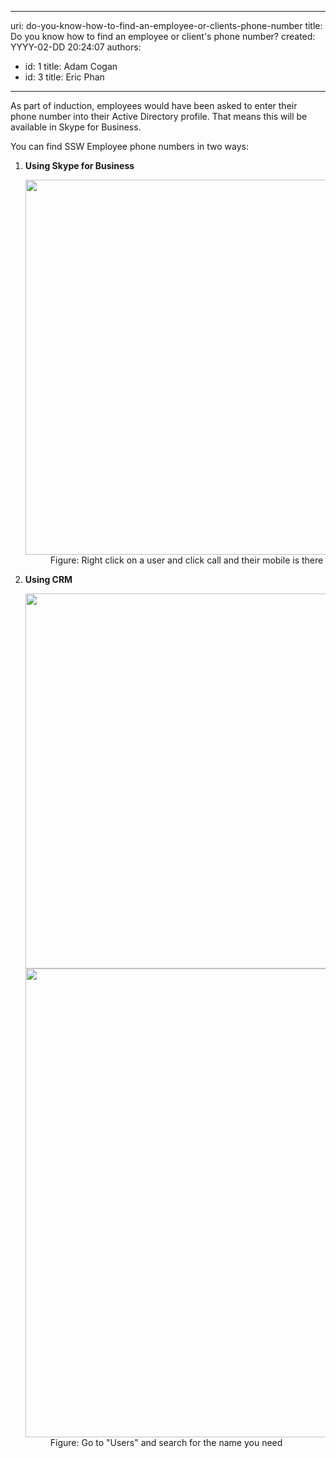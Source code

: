 

---
uri: do-you-know-how-to-find-an-employee-or-clients-phone-number
title: Do you know how to find an employee or client's phone number?
created: YYYY-02-DD 20:24:07
authors:
  - id: 1
    title: Adam Cogan
  - id: 3
    title: Eric Phan
---




<span class='intro'> <p class="ssw15-rteElement-P">As part of induction, employees would have been asked to enter their phone number into their Active Directory profile. That means this will be available in Skype for Business.</p><p class="ssw15-rteElement-P">You can find SSW Employee phone numbers in two ways&#58;​​​<br></p> </span>

<ol><li>
      <strong>Using Skype for Business</strong> 
      <dl class="image"><dt>
            <img src="https&#58;//sugarlearning.com/ItemContentImage/Image?id=0f3117ef-a47d-45cd-9a98-49aa0fa88e8e" alt="" style="width&#58;600px;" />
         </dt><dd>Figure&#58; Right click on a user and click call and their mobile is there</dd></dl></li><li>
      <strong>Using CRM</strong> 
      <dl class="image"><dt>
            <img src="https&#58;//sugarlearning.com/ItemContentImage/Image?id=75e73742-8266-4fdc-82cb-9c5d716d3440" alt="" style="width&#58;600px;" /> 
         </dt><dt>
            <img src="https&#58;//sugarlearning.com/ItemContentImage/Image?id=3da4d8f3-dc71-4fa6-9f32-dbea0baffca9" alt="" style="width&#58;750px;" />
         </dt><dd>Figure&#58; Go to &quot;Users&quot; and search for the name you need​<br></dd></dl></li></ol>​<br>


